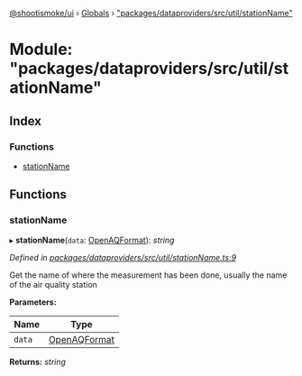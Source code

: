 [@shootismoke/ui](../README.md) › [Globals](../globals.md) › ["packages/dataproviders/src/util/stationName"](_packages_dataproviders_src_util_stationname_.md)

# Module: "packages/dataproviders/src/util/stationName"

## Index

### Functions

* [stationName](_packages_dataproviders_src_util_stationname_.md#stationname)

## Functions

###  stationName

▸ **stationName**(`data`: [OpenAQFormat](_packages_dataproviders_src_util_openaq_.md#openaqformat)): *string*

*Defined in [packages/dataproviders/src/util/stationName.ts:9](https://github.com/shootismoke/common/blob/29c80cb/packages/dataproviders/src/util/stationName.ts#L9)*

Get the name of where the measurement has been done, usually the name of the
air quality station

**Parameters:**

Name | Type |
------ | ------ |
`data` | [OpenAQFormat](_packages_dataproviders_src_util_openaq_.md#openaqformat) |

**Returns:** *string*
